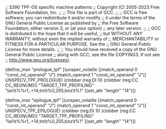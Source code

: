 ;; S390 TPF-OS specific machine patterns
;; Copyright (C) 2005-2023 Free Software Foundation, Inc.
;;
;; This file is part of GCC.
;;
;; GCC is free software; you can redistribute it and/or modify
;; it under the terms of the GNU General Public License as published by
;; the Free Software Foundation; either version 3, or (at your option)
;; any later version.
;;
;; GCC is distributed in the hope that it will be useful,
;; but WITHOUT ANY WARRANTY; without even the implied warranty of
;; MERCHANTABILITY or FITNESS FOR A PARTICULAR PURPOSE.  See the
;; GNU General Public License for more details.
;;
;; You should have received a copy of the GNU General Public License
;; along with GCC; see the file COPYING3.  If not see
;; <http://www.gnu.org/licenses/>.

(define_insn "prologue_tpf"
  [(unspec_volatile [(match_operand 0 "const_int_operand" "J")
		     (match_operand 1 "const_int_operand" "J")]
		    UNSPECV_TPF_PROLOGUE)
   (clobber (reg:DI 1))
   (clobber (reg:CC CC_REGNUM))]
  "TARGET_TPF_PROFILING"
  "larl\t%%r1,.+14\;tm\t%0,255\;bnz\t%1"
  [(set_attr "length"   "14")])


(define_insn "epilogue_tpf"
  [(unspec_volatile [(match_operand 0 "const_int_operand" "J")
		     (match_operand 1 "const_int_operand" "J")]
		    UNSPECV_TPF_EPILOGUE)
   (clobber (reg:DI 1))
   (clobber (reg:CC CC_REGNUM))]
  "TARGET_TPF_PROFILING"
  "larl\t%%r1,.+14\;tm\t%0,255\;bnz\t%1"
  [(set_attr "length"   "14")])

